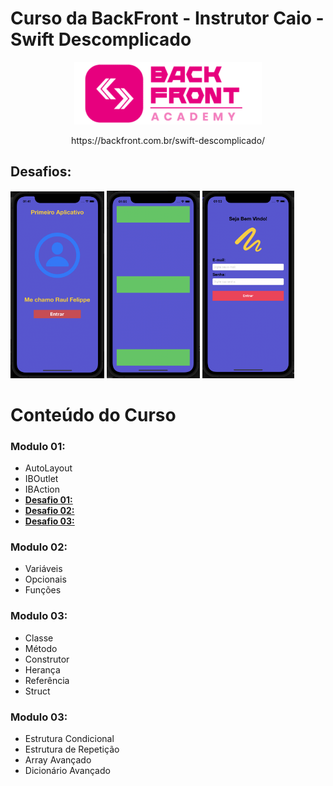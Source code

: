 # Curso da BackFront - Instrutor Caio - Swift Descomplicado

<p align=center>
  <img src="https://github.com/felippeandrade/Curso-da-BackFront-Instrutor-Caio-Swift-Descomplicado/blob/main/imagens/logo.png" width="300" /> 
</p>

<p align=center> https://backfront.com.br/swift-descomplicado/ </p>

## Desafios:

<p float="left">
  
  <img src="https://github.com/felippeandrade/Curso-da-BackFront-Instrutor-Caio-Swift-Descomplicado/blob/main/imagens/Projeto01.png" width="150"/>
  
  <img src="https://github.com/felippeandrade/Curso-da-BackFront-Instrutor-Caio-Swift-Descomplicado/blob/main/imagens/Projeto02.png" width="149"/>
  
 <img src="https://github.com/felippeandrade/Curso-da-BackFront-Instrutor-Caio-Swift-Descomplicado/blob/main/imagens/Projeto03.png" width="147"/>

</p>

# Conteúdo do Curso

### Modulo 01: 
- AutoLayout
- IBOutlet
- IBAction
- **[Desafio 01: ](https://)**
- **[Desafio 02: ](https://)**
- **[Desafio 03: ](https://)**

### Modulo 02: 
- Variáveis 
- Opcionais 
- Funções

### Modulo 03:
- Classe 
- Método 
- Construtor 
- Herança 
- Referência  
- Struct

### Modulo 03: 
- Estrutura Condicional 
- Estrutura de Repetição 
- Array Avançado 
- Dicionário Avançado

